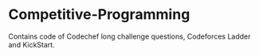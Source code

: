 # Competitive-Programming
Contains code of Codechef long challenge questions, Codeforces Ladder and KickStart.
